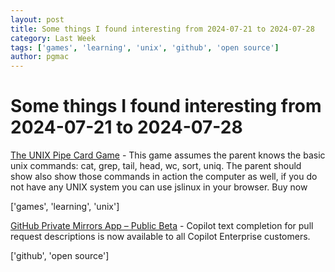 ```yaml
---
layout: post
title: Some things I found interesting from 2024-07-21 to 2024-07-28
category: Last Week
tags: ['games', 'learning', 'unix', 'github', 'open source']
author: pgmac
---
```


# Some things I found interesting from 2024-07-21 to 2024-07-28

[The UNIX Pipe Card Game](https://punkx.org/unix-pipe-game/) - This game assumes the parent knows the basic unix commands: cat, grep, tail, head, wc, sort, uniq. The parent should show also show those commands in action the computer as well, if you do not have any UNIX system you can use jslinux in your browser. Buy now

['games', 'learning', 'unix']

[GitHub Private Mirrors App – Public Beta](https://github.blog/changelog/2024-07-25-github-private-mirrors-app-public-beta/) - Copilot text completion for pull request descriptions is now available to all Copilot Enterprise customers.

['github', 'open source']


